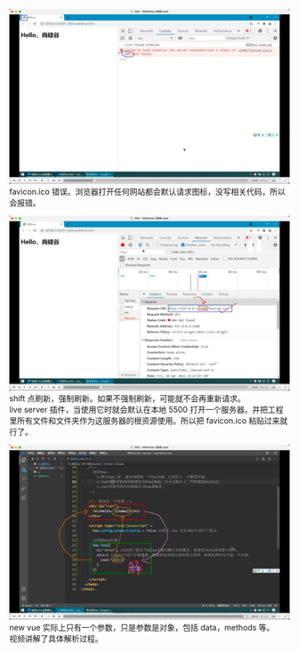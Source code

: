 ![](./img/2022-07-06-18-01-41.png)  
favicon.ico 错误。浏览器打开任何网站都会默认请求图标，没写相关代码，所以会报错。

![](./img/2022-07-06-18-05-13.png)
shift 点刷新，强制刷新。如果不强制刷新，可能就不会再重新请求。  
live server 插件，当使用它时就会默认在本地 5500 打开一个服务器。并把工程里所有文件和文件夹作为这服务器的根资源使用。所以把 favicon.ico 粘贴过来就行了。

![](./img/2022-07-06-18-22-27.png)  
new vue 实际上只有一个参数，只是参数是对象，包括 data，methods 等。  
视频讲解了具体解析过程。
